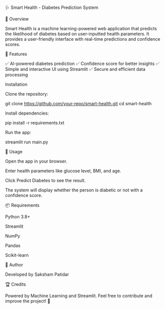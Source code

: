 🩺 Smart Health - Diabetes Prediction System

🚀 Overview

Smart Health is a machine learning-powered web application that predicts the likelihood of diabetes based on user-inputted health parameters. It provides a user-friendly interface with real-time predictions and confidence scores.


🌟 Features

✅ AI-powered diabetes prediction
✅ Confidence score for better insights
✅ Simple and interactive UI using Streamlit
✅ Secure and efficient data processing


 Installation

Clone the repository:

git clone https://github.com/your-repo/smart-health.git
cd smart-health

Install dependencies:

pip install -r requirements.txt

Run the app:

streamlit run main.py


📝 Usage

Open the app in your browser.

Enter health parameters like glucose level, BMI, and age.

Click Predict Diabetes to see the result.

The system will display whether the person is diabetic or not with a confidence score.


📦 Requirements

Python 3.8+

Streamlit

NumPy

Pandas

Scikit-learn 


📌 Author

Developed by Saksham Patidar


🏆 Credits

Powered by Machine Learning and Streamlit.
Feel free to contribute and improve the project! 🚀
